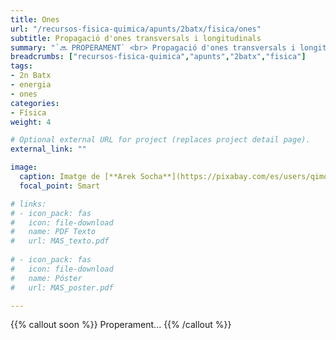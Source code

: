 ```yaml
---
title: Ones
url: "/recursos-fisica-quimica/apunts/2batx/fisica/ones"
subtitle: Propagació d'ones transversals i longitudinals
summary: "`🔜 PROPERAMENT` <br> Propagació d'ones transversals i longitudinals. Equació de les ones harmòniques. Energia i intensitat. So i llum."
breadcrumbs: ["recursos-fisica-quimica","apunts","2batx","fisica"]
tags:
- 2n Batx
- energia
- ones
categories:
- Física
weight: 4

# Optional external URL for project (replaces project detail page).
external_link: ""

image:
  caption: Imatge de [**Arek Socha**](https://pixabay.com/es/users/qimono-1962238/) en [Pixabay](https://pixabay.com/es/)
  focal_point: Smart

# links:
# - icon_pack: fas
#   icon: file-download
#   name: PDF Texto
#   url: MAS_texto.pdf
  
# - icon_pack: fas
#   icon: file-download
#   name: Póster
#   url: MAS_poster.pdf

---
```


<!-- <iframe src="https://phet.colorado.edu/sims/html/waves-intro/latest/waves-intro_es.html" width="800" height="600" scrolling="no" allowfullscreen></iframe>

<iframe src="https://phet.colorado.edu/sims/html/wave-on-a-string/latest/wave-on-a-string_es.html" width="800" height="600" scrolling="no" allowfullscreen></iframe> -->

{{% callout soon %}}
Properament...
{{% /callout %}}